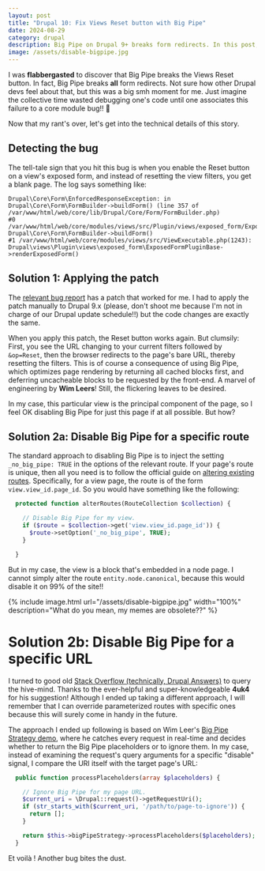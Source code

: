 ```yaml
---
layout: post
title: "Drupal 10: Fix Views Reset button with Big Pipe"
date: 2024-08-29
category: drupal
description: Big Pipe on Drupal 9+ breaks form redirects. In this post, I explain how I fixed it for a specific but common case.
image: /assets/disable-bigpipe.jpg
---
```

I was **flabbergasted** to discover that Big Pipe breaks the Views Reset button. In fact, Big Pipe breaks **all** form redirects. Not sure how other Drupal devs feel about that, but this was a big smh moment for me. Just imagine the collective time wasted debugging one's code until one associates this failure to a core module bug!! :facepalm:

Now that my rant's over, let's get into the technical details of this story.

## Detecting the bug
The tell-tale sign that you hit this bug is when you enable the Reset button on a view's exposed form, and instead of resetting the view filters, you get a blank page. The log says something like:
```
Drupal\Core\Form\EnforcedResponseException: in Drupal\Core\Form\FormBuilder->buildForm() (line 357 of /var/www/html/web/core/lib/Drupal/Core/Form/FormBuilder.php)
#0 /var/www/html/web/core/modules/views/src/Plugin/views/exposed_form/ExposedFormPluginBase.php(134): Drupal\Core\Form\FormBuilder->buildForm()
#1 /var/www/html/web/core/modules/views/src/ViewExecutable.php(1243): Drupal\views\Plugin\views\exposed_form\ExposedFormPluginBase->renderExposedForm()
```

## Solution 1: Applying the patch
The [relevant bug report](https://www.drupal.org/project/drupal/issues/3304746) has a patch that worked for me. I had to apply the patch manually to Drupal 9.x (please, don't shoot me because I'm not in charge of our Drupal update schedule!!) but the code changes are exactly the same.

When you apply this patch, the Reset button works again. But clumsily: First, you see the URL changing to your current filters followed by `&op=Reset`, then the browser redirects to the page's bare URL, thereby resetting the filters. This is of course a consequence of using Big Pipe, which optimizes page rendering by returning all cached blocks first, and deferring uncacheable blocks to be requested by the front-end. A marvel of engineering by **Wim Leers**! Still, the flickering leaves to be desired.

In my case, this particular view is the principal component of the page, so I feel OK disabling Big Pipe for just this page if at all possible. But how?

## Solution 2a: Disable Big Pipe for a specific route
The standard approach to disabling Big Pipe is to inject the setting `_no_big_pipe: TRUE` in the options of the relevant route. If your page's route is unique, then all you need is to follow the official guide on [altering existing routes](https://www.drupal.org/docs/drupal-apis/routing-system/altering-existing-routes-and-adding-new-routes-based-on-dynamic-ones#s-altering-existing-routes). Specifically, for a view page, the route is of the form `view.view_id.page_id`. So you would have something like the following:
```php
  protected function alterRoutes(RouteCollection $collection) {

    // Disable Big Pipe for my view.
    if ($route = $collection->get('view.view_id.page_id')) {
      $route->setOption('_no_big_pipe', TRUE);
    }

  }
```

But in my case, the view is a block that's embedded in a node page. I cannot simply alter the route `entity.node.canonical`, because this would disable it on 99% of the site!!

{% include image.html url="/assets/disable-bigpipe.jpg" width="100%" description="What do you mean, my memes are obsolete??" %}

# Solution 2b: Disable Big Pipe for a specific URL
I turned to good old [Stack Overflow (technically, Drupal Answers)](https://drupal.stackexchange.com/q/320680/767) to query the hive-mind. Thanks to the ever-helpful and super-knowledgeable **4uk4** for his suggestion! Although I ended up taking a different approach, I will remember that I can override parameterized routes with specific ones because this will surely come in handy in the future.

The approach I ended up following is based on Wim Leer's [Big Pipe Strategy demo](https://git.drupalcode.org/project/big_pipe_demo), where he catches every request in real-time and decides whether to return the Big Pipe placeholders or to ignore them. In my case, instead of examining the request's query arguments for a specific "disable" signal, I compare the URI itself with the target page's URL:
```php
  public function processPlaceholders(array $placeholders) {

    // Ignore Big Pipe for my page URL.
    $current_uri = \Drupal::request()->getRequestUri();
    if (str_starts_with($current_uri, '/path/to/page-to-ignore')) {
      return [];
    }

    return $this->bigPipeStrategy->processPlaceholders($placeholders);
  }
```
Et voilà ! Another bug bites the dust.
